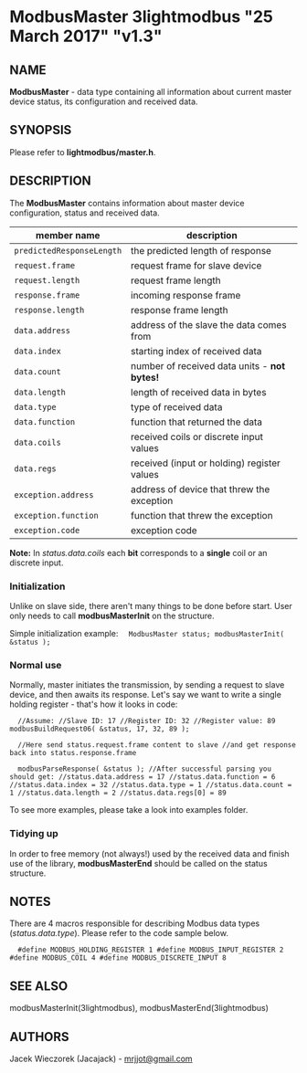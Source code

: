 # ModbusMaster 3lightmodbus "25 March 2017" "v1.3"

## NAME
**ModbusMaster** - data type containing all information about current master device status, its configuration and received data.

## SYNOPSIS
Please refer to **lightmodbus/master.h**.

## DESCRIPTION
The **ModbusMaster** contains information about master device configuration, status and received data.

| member name | description |
|---|---|
| `predictedResponseLength` | the predicted length of response |
| `request.frame` | request frame for slave device |
| `request.length`| request frame length |
| `response.frame` | incoming response frame |
| `response.length`| response frame length |
| `data.address` | address of the slave the data comes from |
| `data.index` | starting index of received data |
| `data.count` | number of received data units - **not bytes!** |
| `data.length` | length of received data in bytes |
| `data.type` | type of received data |
| `data.function` | function that returned the data |
| `data.coils` | received coils or discrete input values |
| `data.regs` | received (input or holding) register values |
| `exception.address` | address of device that threw the exception |
| `exception.function` | function that threw the exception |
| `exception.code` | exception code |

**Note:** In *status.data.coils* each **bit** corresponds to a **single** coil or an discrete input.

### Initialization
Unlike on slave side, there aren't many things to be done before start. User only needs to call **modbusMasterInit** on the structure.

Simple initialization example:
`  
	ModbusMaster status;
	modbusMasterInit( &status );
`

### Normal use
Normally, master initiates the transmission, by sending a request to slave device, and then awaits its response. Let's say we want to write a single holding register - that's how it looks in code:

`  
	//Assume:
	//Slave ID: 17
	//Register ID: 32
	//Register value: 89
  	modbusBuildRequest06( &status, 17, 32, 89 );
`

`  
	//Here send status.request.frame content to slave
	//and get response back into status.response.frame
`

`  
	modbusParseResponse( &status );
	//After successful parsing you should get:
	//status.data.address = 17
	//status.data.function = 6
	//status.data.index = 32
	//status.data.type = 1
	//status.data.count = 1
	//status.data.length = 2
	//status.data.regs[0] = 89
`

To see more examples, please take a look into examples folder.

### Tidying up
In order to free memory (not always!) used by the received data and finish use of the library, **modbusMasterEnd** should be called on the status structure.

## NOTES
There are 4 macros responsible for describing Modbus data types (*status.data.type*). Please refer to the code sample below.

`  
	#define MODBUS_HOLDING_REGISTER 1
	#define MODBUS_INPUT_REGISTER 2
	#define MODBUS_COIL 4
	#define MODBUS_DISCRETE_INPUT 8
`

## SEE ALSO
modbusMasterInit(3lightmodbus), modbusMasterEnd(3lightmodbus)

## AUTHORS
Jacek Wieczorek (Jacajack) - mrjjot@gmail.com
